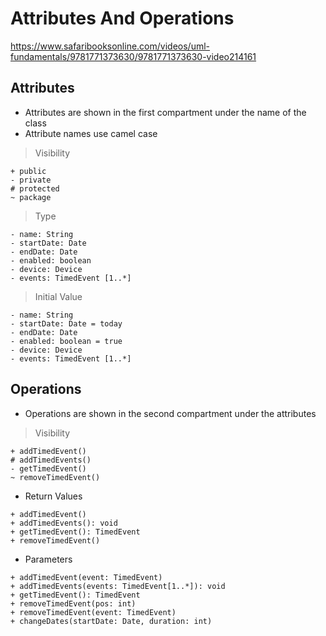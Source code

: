 # Attributes And Operations

https://www.safaribooksonline.com/videos/uml-fundamentals/9781771373630/9781771373630-video214161

## Attributes

- Attributes are shown in the first compartment under the name of the class
- Attribute names use camel case

> Visibility

```
+ public
- private
# protected
~ package
```

> Type

```
- name: String
- startDate: Date
- endDate: Date
- enabled: boolean
- device: Device
- events: TimedEvent [1..*]
```

> Initial Value

```
- name: String
- startDate: Date = today
- endDate: Date
- enabled: boolean = true
- device: Device
- events: TimedEvent [1..*]
```

## Operations

- Operations are shown in the second compartment under the attributes


> Visibility

```
+ addTimedEvent()
# addTimedEvents()
- getTimedEvent()
~ removeTimedEvent()
```

- Return Values

```
+ addTimedEvent()
+ addTimedEvents(): void
+ getTimedEvent(): TimedEvent
+ removeTimedEvent()
```

- Parameters

```
+ addTimedEvent(event: TimedEvent)
+ addTimedEvents(events: TimedEvent[1..*]): void
+ getTimedEvent(): TimedEvent
+ removeTimedEvent(pos: int)
+ removeTimedEvent(event: TimedEvent)
+ changeDates(startDate: Date, duration: int)
```
